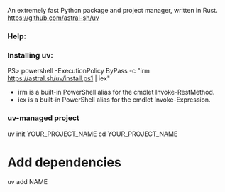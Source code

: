 An extremely fast Python package and project manager, written in Rust.
https://github.com/astral-sh/uv

### Help:

### Installing uv:
PS> powershell -ExecutionPolicy ByPass -c "irm https://astral.sh/uv/install.ps1 | iex"

- irm is a built-in PowerShell alias for the cmdlet Invoke-RestMethod.
- iex is a built-in PowerShell alias for the cmdlet Invoke-Expression.

### uv-managed project
uv init YOUR_PROJECT_NAME
cd YOUR_PROJECT_NAME

# Add dependencies 
uv add NAME

